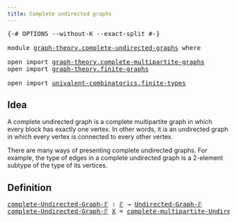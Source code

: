 ```yaml
---
title: Complete undirected graphs
---
```


<pre class="Agda"><a id="52" class="Symbol">{-#</a> <a id="56" class="Keyword">OPTIONS</a> <a id="64" class="Pragma">--without-K</a> <a id="76" class="Pragma">--exact-split</a> <a id="90" class="Symbol">#-}</a>

<a id="95" class="Keyword">module</a> <a id="102" href="graph-theory.complete-undirected-graphs.html" class="Module">graph-theory.complete-undirected-graphs</a> <a id="142" class="Keyword">where</a>

<a id="149" class="Keyword">open</a> <a id="154" class="Keyword">import</a> <a id="161" href="graph-theory.complete-multipartite-graphs.html" class="Module">graph-theory.complete-multipartite-graphs</a>
<a id="203" class="Keyword">open</a> <a id="208" class="Keyword">import</a> <a id="215" href="graph-theory.finite-graphs.html" class="Module">graph-theory.finite-graphs</a>

<a id="243" class="Keyword">open</a> <a id="248" class="Keyword">import</a> <a id="255" href="univalent-combinatorics.finite-types.html" class="Module">univalent-combinatorics.finite-types</a>
</pre>
## Idea

A complete undirected graph is a complete multipartite graph in which every block has exactly one vertex. In other words, it is an undirected graph in which every vertex is connected to every other vertex.

There are many ways of presenting complete undirected graphs. For example, the type of edges in a complete undirected graph is a 2-element subtype of the type of its vertices.

## Definition

<pre class="Agda"><a id="complete-Undirected-Graph-𝔽"></a><a id="713" href="graph-theory.complete-undirected-graphs.html#713" class="Function">complete-Undirected-Graph-𝔽</a> <a id="741" class="Symbol">:</a> <a id="743" href="univalent-combinatorics.finite-types.html#4913" class="Function">𝔽</a> <a id="745" class="Symbol">→</a> <a id="747" href="graph-theory.finite-graphs.html#1298" class="Function">Undirected-Graph-𝔽</a>
<a id="766" href="graph-theory.complete-undirected-graphs.html#713" class="Function">complete-Undirected-Graph-𝔽</a> <a id="794" href="graph-theory.complete-undirected-graphs.html#794" class="Bound">X</a> <a id="796" class="Symbol">=</a> <a id="798" href="graph-theory.complete-multipartite-graphs.html#826" class="Function">complete-multipartite-Undirected-Graph-𝔽</a> <a id="839" href="graph-theory.complete-undirected-graphs.html#794" class="Bound">X</a> <a id="841" class="Symbol">(λ</a> <a id="844" href="graph-theory.complete-undirected-graphs.html#844" class="Bound">x</a> <a id="846" class="Symbol">→</a> <a id="848" href="univalent-combinatorics.finite-types.html#8952" class="Function">unit-𝔽</a><a id="854" class="Symbol">)</a>
</pre>
